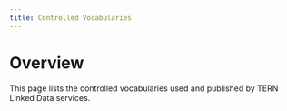 ```yaml
---
title: Controlled Vocabularies
---
```


# Overview

This page lists the controlled vocabularies used and published by TERN Linked Data services.
